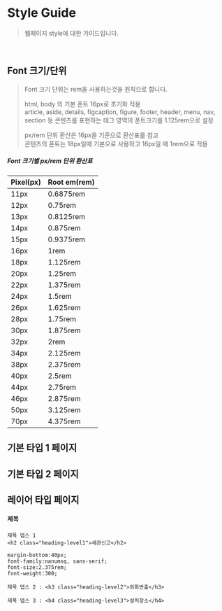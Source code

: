 # Style Guide

> 웹페이지 style에 대한 가이드입니다.

<br />

## Font 크기/단위

> Font 크기 단위는 rem을 사용하는것을 원칙으로 합니다.
>
> html, body 의 기본 폰트 16px로 초기화 적용 <br />
> article, aside, details, figcaption, figure, footer, header, menu, nav, section 등 콘텐츠를 표현하는 태그 영역의 폰트크기를 1.125rem으로 설정
>
> px/rem 단위 환산은 16px을 기준으로 환산표를 참고 <br />
> 콘텐츠의 폰트는 18px일때 기본으로 사용하고 16px일 때 1rem으로 적용

##### Font 크기별 px/rem 단위 환산표

| Pixel(px)  | Root em(rem) |
| :--------- | :----------- |
| 11px       | 0.6875rem      |
| 12px       | 0.75rem      |
| 13px       | 0.8125rem    |
| 14px       | 0.875rem     |
| 15px       | 0.9375rem    |
| 16px       | 1rem         |
| 18px       | 1.125rem     |
| 20px       | 1.25rem      |
| 22px       | 1.375rem     |
| 24px       | 1.5rem       |
| 26px       | 1.625rem     |
| 28px       | 1.75rem      |
| 30px       | 1.875rem     |
| 32px       | 2rem         |
| 34px       | 2.125rem     |
| 38px       | 2.375rem     |
| 40px       | 2.5rem       |
| 44px       | 2.75rem      |
| 46px       | 2.875rem     |
| 50px       | 3.125rem     |
| 70px       | 4.375rem     |


## 기본 타입 1 페이지

## 기본 타입 2 페이지

## 레이어 타입 페이지

#### 제목

~~~
제목 뎁스 1
<h2 class="heading-level1">세관신고</h2>

margin-bottom:40px;
font-family:nanumsq, sans-serif;
font-size:2.375rem;
font-weight:300;

제목 뎁스 2 : <h3 class="heading-level2">외화반출</h3>

제목 뎁스 3 : <h4 class="heading-level3">설치장소</h4>
~~~

